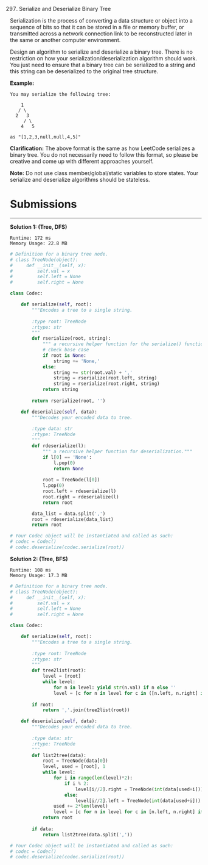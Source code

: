 297. Serialize and Deserialize Binary Tree

Serialization is the process of converting a data structure or object into a sequence of bits so that it can be stored in a file or memory buffer, or transmitted across a network connection link to be reconstructed later in the same or another computer environment.

Design an algorithm to serialize and deserialize a binary tree. There is no restriction on how your serialization/deserialization algorithm should work. You just need to ensure that a binary tree can be serialized to a string and this string can be deserialized to the original tree structure.

**Example:** 
```
You may serialize the following tree:

    1
   / \
  2   3
     / \
    4   5

as "[1,2,3,null,null,4,5]"
```
**Clarification:** The above format is the same as how LeetCode serializes a binary tree. You do not necessarily need to follow this format, so please be creative and come up with different approaches yourself.

**Note:** Do not use class member/global/static variables to store states. Your serialize and deserialize algorithms should be stateless.

# Submissions
---
**Solution 1: (Tree, DFS)**
```
Runtime: 172 ms
Memory Usage: 22.8 MB
```
```python
# Definition for a binary tree node.
# class TreeNode(object):
#     def __init__(self, x):
#         self.val = x
#         self.left = None
#         self.right = None

class Codec:

    def serialize(self, root):
        """Encodes a tree to a single string.
        
        :type root: TreeNode
        :rtype: str
        """
        def rserialize(root, string):
            """ a recursive helper function for the serialize() function."""
            # check base case
            if root is None:
                string += 'None,'
            else:
                string += str(root.val) + ','
                string = rserialize(root.left, string)
                string = rserialize(root.right, string)
            return string
        
        return rserialize(root, '')

    def deserialize(self, data):
        """Decodes your encoded data to tree.
        
        :type data: str
        :rtype: TreeNode
        """
        def rdeserialize(l):
            """ a recursive helper function for deserialization."""
            if l[0] == 'None':
                l.pop(0)
                return None
                
            root = TreeNode(l[0])
            l.pop(0)
            root.left = rdeserialize(l)
            root.right = rdeserialize(l)
            return root

        data_list = data.split(',')
        root = rdeserialize(data_list)
        return root

# Your Codec object will be instantiated and called as such:
# codec = Codec()
# codec.deserialize(codec.serialize(root))
```

**Solution 2: (Tree, BFS)**
```
Runtime: 108 ms
Memory Usage: 17.3 MB
```
```python
# Definition for a binary tree node.
# class TreeNode(object):
#     def __init__(self, x):
#         self.val = x
#         self.left = None
#         self.right = None

class Codec:

    def serialize(self, root):
        """Encodes a tree to a single string.
        
        :type root: TreeNode
        :rtype: str
        """
        def tree2list(root):
            level = [root]
            while level:
                for n in level: yield str(n.val) if n else ''
                level = [c for n in level for c in ([n.left, n.right] if n else [])]
        
        if root:
            return ','.join(tree2list(root))

    def deserialize(self, data):
        """Decodes your encoded data to tree.
        
        :type data: str
        :rtype: TreeNode
        """
        def list2tree(data):
            root = TreeNode(data[0])
            level, used = [root], 1
            while level:
                for i in range(len(level)*2):
                    if i % 2:
                        level[i//2].right = TreeNode(int(data[used+i])) if data[used+i] else None
                    else:
                        level[i//2].left = TreeNode(int(data[used+i])) if data[used+i] else None
                used += 2*len(level)
                level = [c for n in level for c in [n.left, n.right] if c]
            return root
        
        if data:
            return list2tree(data.split(','))

# Your Codec object will be instantiated and called as such:
# codec = Codec()
# codec.deserialize(codec.serialize(root))
```